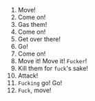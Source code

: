 1. Move!
2. Come on!
3. Gas them!
4. Come on!
5. Get over there!
6. Go!
7. Come on!
8. Move it! Move it! `Fucker`!
9. Kill them for `fuck`'s sake!
10. Attack!
11. `Fucking` go! Go!
12. `Fuck`, move!